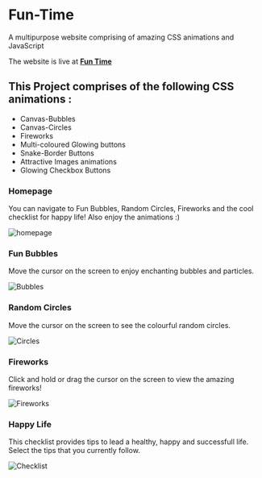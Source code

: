 # Fun-Time
A multipurpose website comprising of amazing CSS animations and JavaScript

The website is live at [**Fun Time**](https://sachin235.github.io/Fun-Time/)


## This Project comprises of the following CSS animations :

- Canvas-Bubbles 
- Canvas-Circles
- Fireworks
- Multi-coloured Glowing buttons
- Snake-Border Buttons
- Attractive Images animations
- Glowing Checkbox Buttons


### Homepage

You can navigate to Fun Bubbles, Random Circles, Fireworks and the cool checklist for happy life!
Also enjoy the animations :)

![homepage](https://user-images.githubusercontent.com/32926581/55259729-7eeef780-528c-11e9-973a-daad39d863f5.png)


### Fun Bubbles

Move the cursor on the screen to enjoy enchanting bubbles and particles.

![Bubbles](https://user-images.githubusercontent.com/32926581/55259852-da20ea00-528c-11e9-9213-f67f0dc31fb8.png)


### Random Circles

Move the cursor on the screen to see the colourful random circles.

![Circles](https://user-images.githubusercontent.com/32926581/55259881-e6a54280-528c-11e9-853b-3cdad2048cad.png)


### Fireworks

Click and hold or drag the cursor on the screen to view the amazing fireworks!

![Fireworks](https://user-images.githubusercontent.com/32926581/55259897-f1f86e00-528c-11e9-9288-850670366b16.png)


### Happy Life

This checklist provides tips to lead a healthy, happy and successfull life.
Select the tips that you currently follow.

![Checklist](https://user-images.githubusercontent.com/32926581/55259914-fcb30300-528c-11e9-8fc1-b3ea2d30c302.png)



